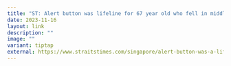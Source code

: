 ```yaml
---
title: "ST: Alert button was lifeline for 67 year old who fell in middle of night"
date: 2023-11-16
layout: link
description: ""
image: ""
variant: tiptap
external: https://www.straitstimes.com/singapore/alert-button-was-a-lifeline-for-67-year-old-who-fell-in-middle-of-night#:~:text=SINGAPORE%20%E2%80%93%20Earlier%20this%20year%2C%20when,message%20that%20she%20needed%20help.
---
```

